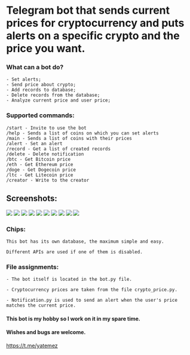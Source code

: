 #  Telegram bot that sends current prices for cryptocurrency and puts alerts on a specific crypto and the price you want.

### What can a bot do? ###

```
- Set alerts;
- Send price about crypto;
- Add records to database;
- Delete records from the database;
- Analyze current price and user price;
```

### Supported commands: ###
```
/start - Invite to use the bot
/help - Sends a list of coins on which you can set alerts
/main - Sends a list of coins with their prices
/alert - Set an alert
/record - Get a list of created records
/delete - Delete notification
/btc - Get Bitcoin price
/eth - Get Ethereum price
/doge - Get Dogecoin price
/ltc - Get Litecoin price
/creator - Write to the creator
```

## Screenshots:
<p align="left">
<img src="../main/assets/images/Screenshot_1.jpg">
<img src="../main/assets/images/Screenshot_2.jpg">
<img src="../main/assets/images/Screenshot_3.jpg">
<img src="../main/assets/images/Screenshot_4.jpg">
<img src="../main/assets/images/Screenshot_5.jpg">
<img src="../main/assets/images/Screenshot_6.jpg">
<img src="../main/assets/images/Screenshot_8.jpg">
<img src="../main/assets/images/Screenshot_9.jpg">
<img src="../main/assets/images/Screenshot_10.jpg">
<img src="../main/assets/images/Screenshot_11.jpg">
  
</p>


### Chips: ###
```
This bot has its own database, the maximum simple and easy.

Different APIs are used if one of them is disabled.
```

### File assignments: ###

```
- The bot itself is located in the bot.py file.

- Cryptocurrency prices are taken from the file crypto_price.py.

- Notification.py is used to send an alert when the user's price matches the current price.
```

#### This bot is my hobby so I work on it in my spare time. ####



#### Wishes and bugs are welcome. ####

<https://t.me/yatemez>
